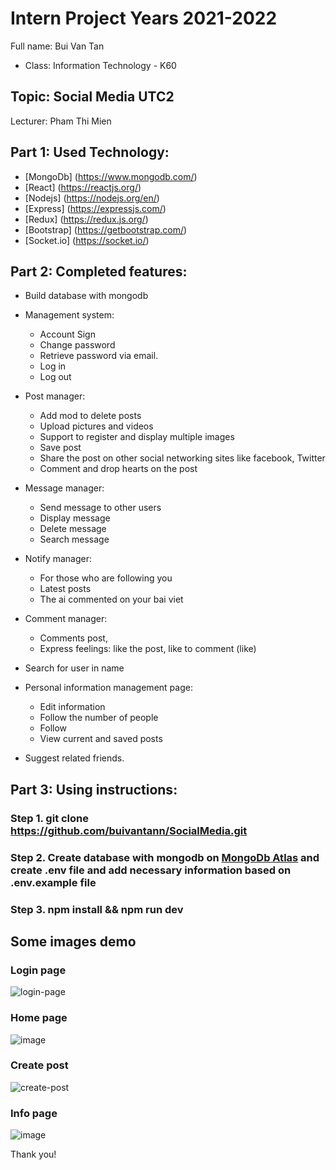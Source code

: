 # Intern Project Years 2021-2022

Full name: Bui Van Tan

- Class: Information Technology - K60

## Topic: Social Media UTC2

Lecturer: Pham Thi Mien

## Part 1: Used Technology:

- [MongoDb] (https://www.mongodb.com/)
- [React] (https://reactjs.org/)
- [Nodejs] (https://nodejs.org/en/)
- [Express] (https://expressjs.com/)
- [Redux] (https://redux.js.org/)
- [Bootstrap] (https://getbootstrap.com/)
- [Socket.io] (https://socket.io/)

## Part 2: Completed features:

- Build database with mongodb
- Management system:
  - Account Sign
  - Change password
  - Retrieve password via email.
  - Log in
  - Log out
- Post manager:

  - Add mod to delete posts
  - Upload pictures and videos
  - Support to register and display multiple images
  - Save post
  - Share the post on other social networking sites like facebook, Twitter
  - Comment and drop hearts on the post

- Message manager:
  - Send message to other users
  - Display message
  - Delete message
  - Search message
- Notify manager:
  - For those who are following you
  - Latest posts
  - The ai commented on your bai viet
- Comment manager:
  - Comments post,
  - Express feelings: like the post, like to comment (like)
- Search for user in name
- Personal information management page:
  - Edit information
  - Follow the number of people
  - Follow
  - View current and saved posts
- Suggest related friends.

## Part 3: Using instructions:

### Step 1. git clone https://github.com/buivantann/SocialMedia.git

### Step 2. Create database with mongodb on [MongoDb Atlas](https://cloud.mongodb.com) and create .env file and add necessary information based on .env.example file

### Step 3. npm install && npm run dev

## Some images demo

### Login page

![login-page](https://user-images.githubusercontent.com/67332180/176631641-aa8050ec-f492-47a6-adc2-fe167b480cec.jpg)

### Home page

![image](https://user-images.githubusercontent.com/67332180/176822364-433f2ae2-9525-4eff-b84a-385a51d55c32.png)

### Create post

![create-post](https://user-images.githubusercontent.com/67332180/176631661-a1201965-892b-43d9-9b29-235752f6f2e3.jpg)

### Info page

![image](https://user-images.githubusercontent.com/67332180/176822482-fda7cc78-febe-48ee-bcbd-60727de216fa.png)

Thank you!
